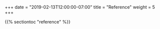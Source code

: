 +++
date = "2019-02-13T12:00:00-07:00"
title = "Reference"
weight = 5
+++

{{% sectiontoc "reference" %}}
